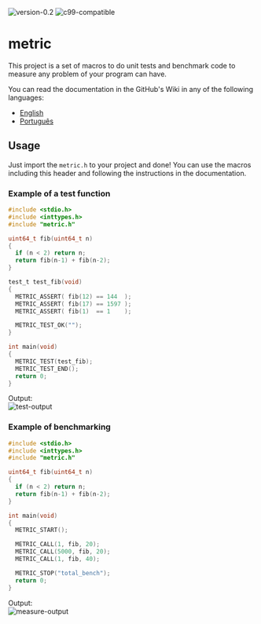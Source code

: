 ![version-0.2](https://img.shields.io/badge/version-0.2-lightgrey)
![c99-compatible](https://img.shields.io/static/v1?logo=c&logoColor=lightgrey&color=green&label=99&message=compatible)

# metric
This project is a set of macros to do unit tests and benchmark code to measure any problem of your program can have.

You can read the documentation in the GitHub's Wiki in any of the following languages:
* [English](https://github.com/Silva97/metric/wiki/English-home)
* [Português](https://github.com/Silva97/metric/wiki/Portuguese-home)

## Usage
Just import the `metric.h` to your project and done! You can use the macros including this header and following
the instructions in the documentation.

### Example of a test function
```c
#include <stdio.h>
#include <inttypes.h>
#include "metric.h"

uint64_t fib(uint64_t n)
{
  if (n < 2) return n;
  return fib(n-1) + fib(n-2);
}

test_t test_fib(void)
{
  METRIC_ASSERT( fib(12) == 144  );
  METRIC_ASSERT( fib(17) == 1597 );
  METRIC_ASSERT( fib(1)  == 1    );

  METRIC_TEST_OK("");
}

int main(void)
{
  METRIC_TEST(test_fib);
  METRIC_TEST_END();
  return 0;
}
```

Output:  
![test-output](https://i.imgur.com/D2jSbKm.png)

### Example of benchmarking
```c
#include <stdio.h>
#include <inttypes.h>
#include "metric.h"

uint64_t fib(uint64_t n)
{
  if (n < 2) return n;
  return fib(n-1) + fib(n-2);
}

int main(void)
{
  METRIC_START();

  METRIC_CALL(1, fib, 20);
  METRIC_CALL(5000, fib, 20);
  METRIC_CALL(1, fib, 40);

  METRIC_STOP("total_bench");
  return 0;
}
```

Output:  
![measure-output](https://i.imgur.com/F6cvRjK.png)
